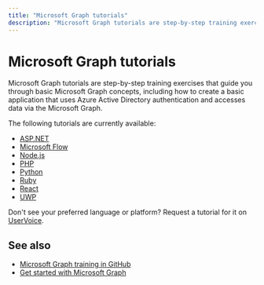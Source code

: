 ```yaml
---
title: "Microsoft Graph tutorials"
description: "Microsoft Graph tutorials are step-by-step training exercises that guide you through basic Microsoft Graph concepts, including how to create a basic application that uses Azure Active Directory authentication and accesses data via the Microsoft Graph."
---
```


# Microsoft Graph tutorials

Microsoft Graph tutorials are step-by-step training exercises that guide you through basic Microsoft Graph concepts, including how to create a basic application that uses Azure Active Directory authentication and accesses data via the Microsoft Graph.

The following tutorials are currently available:

- [ASP.NET](https://docs.microsoft.com/graph/training/aspnet-tutorial/)
- [Microsoft Flow](https://docs.microsoft.com/graph/training/flow-tutorial/)
- [Node.js](https://docs.microsoft.com/graph/training/node-tutorial/)
- [PHP](https://docs.microsoft.com/graph/training/php-tutorial/)
- [Python](https://docs.microsoft.com/graph/training/python-tutorial/)
- [Ruby](https://docs.microsoft.com/graph/training/ruby-tutorial/)
- [React](https://docs.microsoft.com/graph/training/react-tutorial/)
- [UWP](https://docs.microsoft.com/graph/training/uwp-tutorial/)

Don't see your preferred language or platform? Request a tutorial for it on [UserVoice](https://officespdev.uservoice.com/forums/224641-feature-requests-and-feedback/category/101632-microsoft-graph-o365-rest-apis).

## See also

- [Microsoft Graph training in GitHub](https://github.com/microsoftgraph?utf8=%E2%9C%93&q=msgraph-training&type=&language=)
- [Get started with Microsoft Graph](https://developer.microsoft.com/en-us/graph/get-started)
